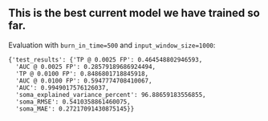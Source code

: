## This is the best current model we have trained so far.

Evaluation with `burn_in_time=500` and `input_window_size=1000`:

```
{'test_results': {'TP @ 0.0025 FP': 0.464548802946593,
  'AUC @ 0.0025 FP': 0.28579189686924494,
  'TP @ 0.0100 FP': 0.8486801718845918,
  'AUC @ 0.0100 FP': 0.5947774708410067,
  'AUC': 0.9949017576126037,
  'soma_explained_variance_percent': 96.88659183556855,
  'soma_RMSE': 0.5410358861460075,
  'soma_MAE': 0.27217091430875145}}
```
